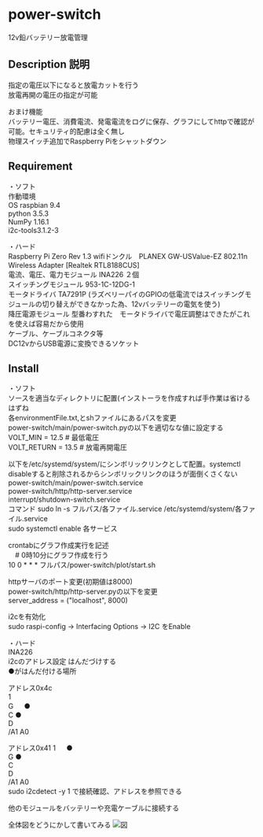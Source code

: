 # power-switch

12v鉛バッテリー放電管理

## Description 説明
指定の電圧以下になると放電カットを行う  
放電再開の電圧の指定が可能

おまけ機能  
バッテリー電圧、消費電流、発電電流をログに保存、グラフにしてhttpで確認が可能。セキュリティ的配慮は全く無し  
物理スイッチ追加でRaspberry Piをシャットダウン  

## Requirement
・ソフト  
作動環境  
OS raspbian 9.4  
python 3.5.3  
NumPy 1.16.1  
i2c-tools3.1.2-3  

・ハード  
Raspberry Pi Zero Rev 1.3
wifiドンクル　PLANEX GW-USValue-EZ 802.11n Wireless Adapter [Realtek RTL8188CUS]  
電流、電圧、電力モジュール INA226 ２個  
スイッチングモジュール 953-1C-12DG-1  
モータドライバ TA7291P (ラズベリーパイのGPIOの低電流ではスイッチングモジュールの切り替えができなかった為、12vバッテリーの電気を使う)  
降圧電源モジュール 型番わすれた　モータドライバで電圧調整はできたがこれを使えば容易だから使用  
ケーブル、ケーブルコネクタ等  
DC12vからUSB電源に変換できるソケット  

## Install
・ソフト  
ソースを適当なディレクトリに配置(インストーラを作成すれば手作業は省けるはずね  
各environmentFile.txt,とshファイルにあるパスを変更  
power-switch/main/power-switch.pyの以下を適切なな値に設定する  
 VOLT_MIN = 12.5     # 最低電圧  
 VOLT_RETURN = 13.5  # 放電再開電圧  

以下を/etc/systemd/system/にシンボリックリンクとして配置。systemctl disableすると削除されるからシンボリックリンクのほうが面倒くさくない  
 power-switch/main/power-switch.service  
 power-switch/http/http-server.service  
 interrupt/shutdown-switch.service  
 コマンド sudo ln -s フルパス/各ファイル.service /etc/systemd/system/各ファイル.service  
sudo systemctl enable 各サービス  

crontabにグラフ作成実行を記述  
　# 0時10分にグラフ作成を行う  
 10 0 * * * フルパス/power-switch/plot/start.sh

httpサーバのポート変更(初期値は8000)  
 power-switch/http/http-server.pyの以下を変更  
 server_address = ("localhost", 8000)  
 
i2cを有効化  
 sudo raspi-config -> Interfacing Options -> I2C をEnable  
 
・ハード  
INA226  
 i2cのアドレス設定 はんだづけする  
 ●がはんだ付ける場所
 
 アドレス0x4c  
 1  
 G 　 ●  
 C ●  
 D  
 /A1 A0  
 
 アドレス0x41
 1 　 ●  
 G ●  
 C  
 D  
 /A1 A0  
 sudo i2cdetect -y 1 で接続確認、アドレスを参照できる  
 
他のモジュールをバッテリーや充電ケーブルに接続する  

全体図をどうにかして書いてみる
![図](https://github.com/kuuen/power-switch/図.png)

